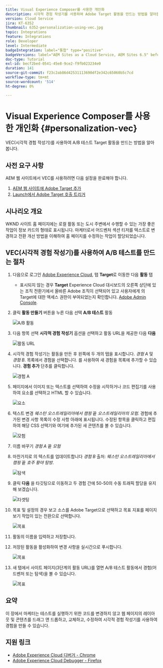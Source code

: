 ```yaml
---
title: Visual Experience Composer를 사용한 개인화
description: 시각적 경험 작성기를 사용하여 Adobe Target 활동을 만드는 방법을 알아봅니다.
version: Cloud Service
jira: KT-6352
thumbnail: 6352-personalization-using-vec.jpg
topic: Integrations
feature: Integrations
role: Developer
level: Intermediate
badgeIntegration: label="통합" type="positive"
badgeVersions: label="AEM Sites as a Cloud Service, AEM Sites 6.5" before-title="false"
doc-type: Tutorial
exl-id: becf2bed-0541-45e8-9ce2-f9fb023234e0
duration: 141
source-git-commit: f23c2ab86d42531113690df2e342c65060b5c7cd
workflow-type: tm+mt
source-wordcount: '514'
ht-degree: 0%

---
```


# Visual Experience Composer를 사용한 개인화 {#personalization-vec}

VEC(시각적 경험 작성기)를 사용하여 A/B 테스트 Target 활동을 만드는 방법을 알아봅니다.

## 사전 요구 사항

AEM 웹 사이트에서 VEC를 사용하려면 다음 설정을 완료해야 합니다.

1. [AEM 웹 사이트에 Adobe Target 추가](./add-target-launch-extension.md)
1. [Launch에서 Adobe Target 호출 트리거](./load-and-fire-target.md)

## 시나리오 개요

WKND 사이트 홈 페이지에는 로컬 활동 또는 도시 주변에서 수행할 수 있는 가장 좋은 작업이 정보 카드의 형태로 표시됩니다. 마케터로서 어드벤처 섹션 티저를 텍스트로 변경하고 전환 개선 방법을 이해하여 홈 페이지를 수정하는 작업이 할당되었습니다.

## VEC(시각적 경험 작성기)를 사용하여 A/B 테스트를 만드는 절차

1. 다음으로 로그인 [Adobe Experience Cloud](https://experience.adobe.com/), 탭 __Target__&#x200B;로 이동한 다음 __활동__ 탭

   + 표시되지 않는 경우 __Target__ Experience Cloud 대시보드의 오른쪽 상단에 있는 조직 전환기에서 올바른 Adobe 조직이 선택되어 있고 사용자에게 의 Target에 대한 액세스 권한이 부여되었는지 확인합니다. [Adobe Admin Console](https://adminconsole.adobe.com/).

1. 클릭 **활동 만들기** 버튼을 누른 다음 선택 **A/B 테스트** 활동

   ![A/B 활동](assets/ab-target-activity.png)

1. 다음 항목 선택 **시각적 경험 작성기** 옵션을 선택하고 활동 URL을 제공한 다음 **다음**

   ![활동 URL](assets/ab-test-url.png)

1. 시각적 경험 작성기는 활동을 만든 후 왼쪽에 두 개의 탭을 표시합니다. *경험 A* 및 *경험 B*. 목록에서 경험을 선택합니다. 를 사용하여 새 경험을 목록에 추가할 수 있습니다. **경험 추가** 단추를 클릭합니다.

   ![경험 A](assets/experience.png)

1. 페이지에서 이미지 또는 텍스트를 선택하여 수정을 시작하거나 코드 편집기를 사용하여 요소를 선택하고 HTML 할 수 있습니다.

   ![요소](assets/select-element.png)

1. 텍스트 변경 *웨스턴 오스트레일리아에서 캠핑* 끝 *오스트레일리아의 모험*. 경험에 추가된 변경 사항 목록이 수정 사항 아래에 표시됩니다. 수정된 항목을 클릭하고 편집하여 해당 CSS 선택기와 여기에 추가된 새 콘텐츠를 볼 수 있습니다.

   ![모험](assets/adventures.png)

1. 이름 바꾸기 *경험 A* 끝 *모험*
1. 마찬가지로 의 텍스트를 업데이트합니다 *경험 B* 출처: *웨스턴 오스트레일리아에서 캠핑* 끝 *호주 황야 탐방*.

   ![탐색](assets/explore.png)

1. 클릭 **다음** 을 타깃팅으로 이동하고 두 경험 간에 50-50의 수동 트래픽 할당을 유지해 보겠습니다.

   ![타겟팅](assets/targeting.png)

1. 목표 및 설정의 경우 보고 소스를 Adobe Target으로 선택하고 목표 지표를 페이지 보기 작업이 있는 전환으로 선택합니다.

   ![목표](assets/goals.png)

1. 활동의 이름을 입력하고 저장합니다.
1. 저장된 활동을 활성화하여 변경 사항을 실시간으로 푸시합니다.

   ![목표](assets/activate.png)

1. 새 탭에서 사이트 페이지(3단계의 활동 URL)를 열면 A/B 테스트 활동에서 경험(어드벤처 또는 탐색)을 볼 수 있습니다.

   ![목표](assets/publish.png)

## 요약

이 장에서 마케터는 테스트를 실행하기 위한 코드를 변경하지 않고 웹 페이지의 레이아웃 및 콘텐츠를 드래그 앤 드롭하고, 교체하고, 수정하여 시각적 경험 작성기를 사용하여 경험을 만들 수 있습니다.

## 지원 링크

+ [Adobe Experience Cloud 디버거 - Chrome](https://chrome.google.com/webstore/detail/adobe-experience-platform/bfnnokhpnncpkdmbokanobigaccjkpob)
+ [Adobe Experience Cloud Debugger - Firefox](https://addons.mozilla.org/en-US/firefox/addon/adobe-experience-platform-dbg/)
